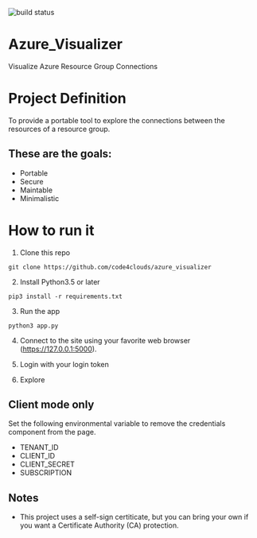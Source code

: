 ![build status](https://travis-ci.org/code4clouds/azure_visualizer.svg?branch=master)

# Azure_Visualizer
Visualize Azure Resource Group Connections

# Project Definition

To provide a portable tool to explore the connections between the resources of a resource group.

## These are the goals:
- Portable
- Secure 
- Maintable
- Minimalistic 

# How to run it

1. Clone this repo 

```
git clone https://github.com/code4clouds/azure_visualizer
```

2. Install Python3.5 or later

```
pip3 install -r requirements.txt
```

3. Run the app

```
python3 app.py
```

4. Connect to the site using your favorite web browser (https://127.0.0.1:5000).  

5. Login with your login token

6. Explore


## Client mode only

Set the following environmental variable to remove the credentials component from the page.

- TENANT_ID
- CLIENT_ID
- CLIENT_SECRET
- SUBSCRIPTION


## Notes
- This project uses a self-sign certiticate, but you can bring your own if you want a Certificate Authority (CA) protection.
